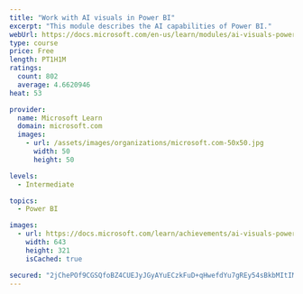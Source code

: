 ```yaml
---
title: "Work with AI visuals in Power BI"
excerpt: "This module describes the AI capabilities of Power BI."
webUrl: https://docs.microsoft.com/en-us/learn/modules/ai-visuals-power-bi/
type: course
price: Free
length: PT1H1M
ratings:
  count: 802
  average: 4.6620946
heat: 53

provider:
  name: Microsoft Learn
  domain: microsoft.com
  images:
    - url: /assets/images/organizations/microsoft.com-50x50.jpg
      width: 50
      height: 50

levels:
  - Intermediate

topics:
  - Power BI

images:
  - url: https://docs.microsoft.com/learn/achievements/ai-visuals-power-bi-social.png
    width: 643
    height: 321
    isCached: true

secured: "2jChePOf9CGSQfoBZ4CUEJyJGyAYuECzkFuD+qHwefdYu7gREy54sBkbMItIMgeyc5dosuA7PeWJMm3Dr3Wx3w13shLtv98ZltxvtkeuE9HZGOg3R7gK1IO4mfjxcdp0+Zc5OnpYB7b0cdmFhGrt/GQHa312vTmuk8yPEvf6jM4k5AXA5l59cjt3Lpdy5goP59WvLVMniji544B+UKV51r7B5ujvw+J3mtkopIM6xxZ7CxnI4bvOvPnsA/mQzO5pw0dDKSPPpjw40wWfXwh9JsQnu7fNb4GFbNqg9soJxbZ6Hu755zoRv+hpGmXAxYzbHlgF3t1rNB0VJu1p5avv4Z1Dgo95Ywd2pIYTdGoY3V80/Pwq986o8RIN0XbJyuAm/LQPN9tmHXMuYW/S0yupW8aZoqhUAmrqo817VqkcTKY=;Wx3mFiPOBU9gBh4KcY3lUw=="
---
```


